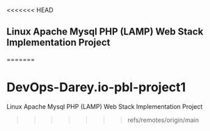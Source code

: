<<<<<<< HEAD

## Linux Apache Mysql PHP (LAMP) Web Stack Implementation Project
=======
# DevOps-Darey.io-pbl-project1
Linux Apache Mysql PHP (LAMP) Web Stack Implementation Project
>>>>>>> refs/remotes/origin/main

